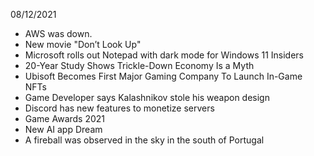 08/12/2021

- AWS was down.
- New movie "Don’t Look Up"
- Microsoft rolls out Notepad with dark mode for Windows 11 Insiders
- 20-Year Study Shows Trickle-Down Economy Is a Myth
- Ubisoft Becomes First Major Gaming Company To Launch In-Game NFTs
- Game Developer says Kalashnikov stole his weapon design
- Discord has new features to monetize servers
- Game Awards 2021
- New AI app Dream
- A fireball was observed in the sky in the south of Portugal